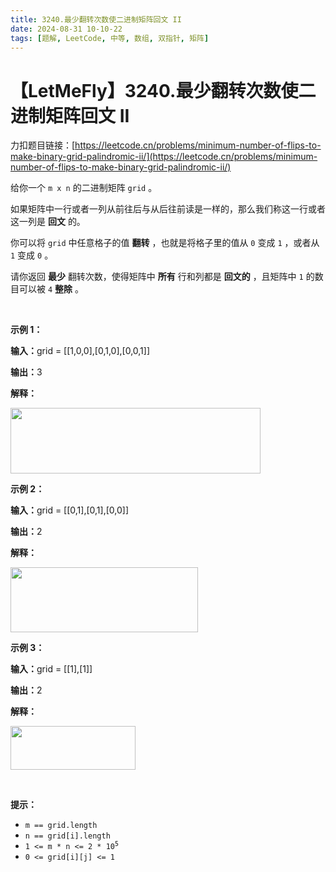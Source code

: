 ```yaml
---
title: 3240.最少翻转次数使二进制矩阵回文 II
date: 2024-08-31 10-10-22
tags: [题解, LeetCode, 中等, 数组, 双指针, 矩阵]
---
```


# 【LetMeFly】3240.最少翻转次数使二进制矩阵回文 II

力扣题目链接：[https://leetcode.cn/problems/minimum-number-of-flips-to-make-binary-grid-palindromic-ii/](https://leetcode.cn/problems/minimum-number-of-flips-to-make-binary-grid-palindromic-ii/)

<p>给你一个&nbsp;<code>m x n</code>&nbsp;的二进制矩阵&nbsp;<code>grid</code>&nbsp;。</p>

<p>如果矩阵中一行或者一列从前往后与从后往前读是一样的，那么我们称这一行或者这一列是 <strong>回文</strong>&nbsp;的。</p>

<p>你可以将 <code>grid</code>&nbsp;中任意格子的值 <strong>翻转</strong>&nbsp;，也就是将格子里的值从 <code>0</code>&nbsp;变成 <code>1</code>&nbsp;，或者从 <code>1</code>&nbsp;变成 <code>0</code>&nbsp;。</p>

<p>请你返回 <strong>最少</strong>&nbsp;翻转次数，使得矩阵中 <strong>所有</strong>&nbsp;行和列都是 <strong>回文的</strong>&nbsp;，且矩阵中 <code>1</code>&nbsp;的数目可以被 <code>4</code>&nbsp;<strong>整除</strong>&nbsp;。</p>

<p>&nbsp;</p>

<p><strong class="example">示例 1：</strong></p>

<div class="example-block">
<p><span class="example-io"><b>输入：</b>grid = [[1,0,0],[0,1,0],[0,0,1]]</span></p>

<p><span class="example-io"><b>输出：</b>3</span></p>

<p><strong>解释：</strong></p>

<p><img src="https://assets.leetcode.com/uploads/2024/08/01/image.png" style="width: 400px; height: 105px;" /></p>
</div>

<p><strong class="example">示例 2：</strong></p>

<div class="example-block">
<p><span class="example-io"><b>输入：</b>grid = [[0,1],[0,1],[0,0]]</span></p>

<p><span class="example-io"><b>输出：</b>2</span></p>

<p><strong>解释：</strong></p>

<p><img alt="" src="https://assets.leetcode.com/uploads/2024/07/08/screenshot-from-2024-07-09-01-37-48.png" style="width: 300px; height: 104px;" /></p>
</div>

<p><strong class="example">示例 3：</strong></p>

<div class="example-block">
<p><span class="example-io"><b>输入：</b>grid = [[1],[1]]</span></p>

<p><span class="example-io"><b>输出：</b>2</span></p>

<p><strong>解释：</strong></p>

<p><img alt="" src="https://assets.leetcode.com/uploads/2024/08/01/screenshot-from-2024-08-01-23-05-26.png" style="width: 200px; height: 70px;" /></p>
</div>

<p>&nbsp;</p>

<p><strong>提示：</strong></p>

<ul>
	<li><code>m == grid.length</code></li>
	<li><code>n == grid[i].length</code></li>
	<li><code>1 &lt;= m * n &lt;= 2 * 10<sup>5</sup></code></li>
	<li><code>0 &lt;= grid[i][j] &lt;= 1</code></li>
</ul>


    